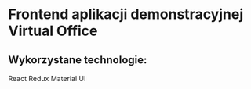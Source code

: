 # Frontend aplikacji demonstracyjnej Virtual Office
## Wykorzystane technologie:
React
Redux
Material UI